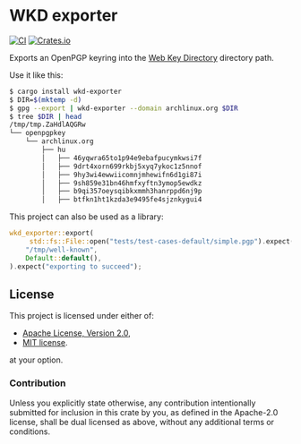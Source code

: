 # WKD exporter

[![CI](https://github.com/wiktor-k/wkd-exporter/actions/workflows/rust.yml/badge.svg)](https://github.com/wiktor-k/wkd-exporter/actions/workflows/rust.yml)
[![Crates.io](https://img.shields.io/crates/v/wkd-exporter)](https://crates.io/crates/wkd-exporter)

Exports an OpenPGP keyring into the [Web Key Directory][WKD] directory path.

[WKD]: https://datatracker.ietf.org/doc/draft-koch-openpgp-webkey-service/

Use it like this:

```sh
$ cargo install wkd-exporter
$ DIR=$(mktemp -d)
$ gpg --export | wkd-exporter --domain archlinux.org $DIR
$ tree $DIR | head
/tmp/tmp.ZaHdlAQGRw
└── openpgpkey
    └── archlinux.org
        ├── hu
        │   ├── 46yqwra65to1p94e9ebafpucymkwsi7f
        │   ├── 9drt4xorn699rkbj5xyq7ykoc1z5nnof
        │   ├── 9hy3wi4ewwiicomnjmhewifn6d1gi87i
        │   ├── 9sh859e31bn46hmfxyftn3ymop5ewdkz
        │   ├── b9qi357oeysqibkxmmh3hanrppd6nj9p
        │   ├── btfkn1ht1kzda3e9495fe4sjznkygui4
```

This project can also be used as a library:

```rust
wkd_exporter::export(
     std::fs::File::open("tests/test-cases-default/simple.pgp").expect("file to exist"),
    "/tmp/well-known",
    Default::default(),
).expect("exporting to succeed");
```

## License

This project is licensed under either of:

  - [Apache License, Version 2.0](https://www.apache.org/licenses/LICENSE-2.0),
  - [MIT license](https://opensource.org/licenses/MIT).

at your option.

### Contribution

Unless you explicitly state otherwise, any contribution intentionally
submitted for inclusion in this crate by you, as defined in the
Apache-2.0 license, shall be dual licensed as above, without any
additional terms or conditions.

